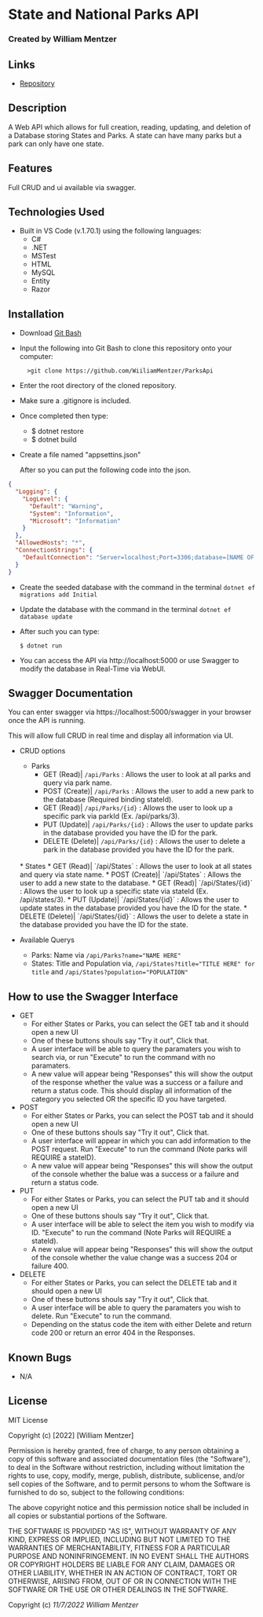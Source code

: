 # State and National Parks API

### Created by William Mentzer

## Links

* [Repository](https://github.com/WiiliamMentzer/ParksApi)

## Description
  A Web API which allows for full creation, reading, updating, and deletion of a Database storing States and Parks. A state can have many parks but a park can only have one state.


## Features
  Full CRUD and ui available via swagger.

## Technologies Used

* Built in VS Code (v.1.70.1) using the following languages:
	* C#
	* .NET
	* MSTest
  * HTML
  * MySQL
  * Entity
  * Razor

## Installation

* Download [Git Bash](https://git-scm.com/downloads)
* Input the following into Git Bash to clone this repository onto your computer:

		>git clone https://github.com/WiiliamMentzer/ParksApi

* Enter the root directory of the cloned repository.

* Make sure a .gitignore is included.

* Once completed then type:

	* $ dotnet restore
  * $ dotnet build

* Create a file named "appsettins.json"

  After so you can put the following code into the json.

```json
{
  "Logging": {
    "LogLevel": {
      "Default": "Warning",
      "System": "Information",
      "Microsoft": "Information"
    }
  },
  "AllowedHosts": "*",
  "ConnectionStrings": {
    "DefaultConnection": "Server=localhost;Port=3306;database=[NAME OF DATABASE];uid=root;pwd=[YOUR PASSWORD];"
  }
}
```
* Create the seeded database with the command in the terminal
  ```dotnet ef migrations add Initial```

* Update the database with the command in the terminal
  ```dotnet ef database update```

* After such you can type:

	```$ dotnet run```

* You can access the API via http://localhost:5000 or use Swagger to modify the database in Real-Time via WebUI.


## Swagger Documentation

You can enter swagger via https://localhost:5000/swagger in your browser once the API is running.

This will allow full CRUD in real time and display all information via UI.

* CRUD options
  * Parks
    * GET (Read)| `/api/Parks` : Allows the user to look at all parks and query via park name.
    * POST (Create)| `/api/Parks` : Allows the user to add a new park to the database (Required binding stateId).
    * GET (Read)| `/api/Parks/{id}` : Allows the user to look up a specific park via parkId (Ex. /api/parks/3).
    * PUT (Update)| `/api/Parks/{id}` : Allows the user to update parks in the database provided you have the ID for the park.
    * DELETE (Delete)| `/api/Parks/{id}` : Allows the user to delete a park in the database provided you have the ID for the park.
  <br>
  * States
    * GET (Read)| `/api/States` : Allows the user to look at all states and query via state name.
    * POST (Create)| `/api/States` : Allows the user to add a new state to the database.
    * GET (Read)| `/api/States/{id}` : Allows the user to look up a specific state via stateId (Ex. /api/states/3).
    * PUT (Update)| `/api/States/{id}` : Allows the user to update states in the database provided you have the ID for the state.
    * DELETE (Delete)| `/api/States/{id}` : Allows the user to delete a state in the database provided you have the ID for the state.

* Available Querys
  * Parks: Name via `/api/Parks?name="NAME HERE"`
  * States: Title and Population via, `/api/States?title="TITLE HERE" for title` and `/api/States?population="POPULATION"`

## How to use the Swagger Interface

  * GET
    * For either States or Parks, you can select the GET tab and it should open a new UI
    * One of these buttons shouls say "Try it out", Click that.
    * A user interface will be able to query the paramaters you wish to search via, or run "Execute" to run the command with no paramaters.
    * A new value will appear being "Responses" this will show the output of the response whether the value was a success or a failure and return a status code. This should display all information of the category you selected OR the specific ID you have targeted.
  * POST
    * For either States or Parks, you can select the POST tab and it should open a new UI
    * One of these buttons shouls say "Try it out", Click that.
    * A user interface will appear in which you can add information to the POST request. Run "Execute" to run the command (Note parks will REQUIRE a stateID).
    * A new value will appear being "Responses" this will show the output of the console whether the balue was a success or a failure and return a status code.
  * PUT
    * For either States or Parks, you can select the PUT tab and it should open a new UI
    * One of these buttons shouls say "Try it out", Click that.
    * A user interface will be able to select the item you wish to modify via ID. "Execute" to run the command (Note Parks will REQUIRE a stateId).
    * A new value will appear being "Responses" this will show the output of the console whether the value change was a success 204 or failure 400.
  * DELETE
    * For either States or Parks, you can select the DELETE tab and it should open a new UI
    * One of these buttons shouls say "Try it out", Click that.
    * A user interface will be able to query the paramaters you wish to delete. Run "Execute" to run the command.
    * Depending on the status code the item with either Delete and return code 200 or return an error 404 in the Responses.

## Known Bugs

* N/A

## License

MIT License

Copyright (c) [2022] [William Mentzer]

Permission is hereby granted, free of charge, to any person obtaining a copy
of this software and associated documentation files (the "Software"), to deal
in the Software without restriction, including without limitation the rights
to use, copy, modify, merge, publish, distribute, sublicense, and/or sell
copies of the Software, and to permit persons to whom the Software is
furnished to do so, subject to the following conditions:

The above copyright notice and this permission notice shall be included in all
copies or substantial portions of the Software.

THE SOFTWARE IS PROVIDED "AS IS", WITHOUT WARRANTY OF ANY KIND, EXPRESS OR
IMPLIED, INCLUDING BUT NOT LIMITED TO THE WARRANTIES OF MERCHANTABILITY,
FITNESS FOR A PARTICULAR PURPOSE AND NONINFRINGEMENT. IN NO EVENT SHALL THE
AUTHORS OR COPYRIGHT HOLDERS BE LIABLE FOR ANY CLAIM, DAMAGES OR OTHER
LIABILITY, WHETHER IN AN ACTION OF CONTRACT, TORT OR OTHERWISE, ARISING FROM,
OUT OF OR IN CONNECTION WITH THE SOFTWARE OR THE USE OR OTHER DEALINGS IN THE
SOFTWARE.

Copyright (c) _11/7/2022_ _William Mentzer_